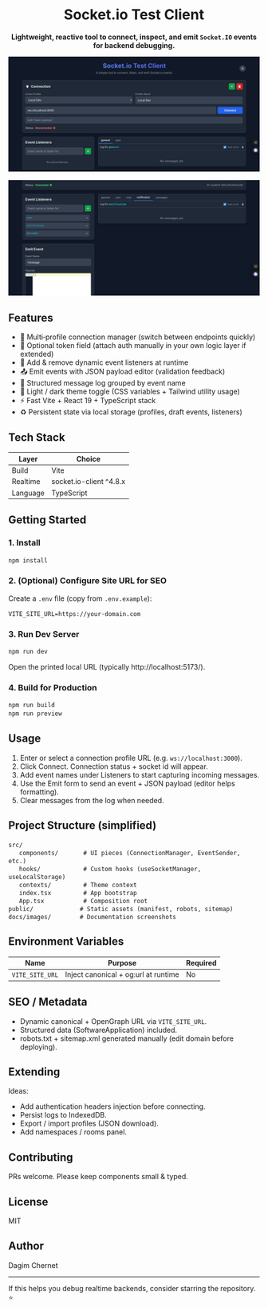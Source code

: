 <div align="center">
   <h1>Socket.io Test Client</h1>
   <p><strong>Lightweight, reactive tool to connect, inspect, and emit <code>Socket.IO</code> events for backend debugging.</strong></p>
   <p>
      <img src="docs/images/preview-1.png" alt="Main interface" width="640" />
   </p>
   <p>
      <img src="docs/images/preview-2.png" alt="Event emitting and logs" width="640" />
   </p>
</div>

## Features

- 🔌 Multi‑profile connection manager (switch between endpoints quickly)
- 🔐 Optional token field (attach auth manually in your own logic layer if extended)
- 📡 Add & remove dynamic event listeners at runtime
- 📤 Emit events with JSON payload editor (validation feedback)
- 🧾 Structured message log grouped by event name
- 🎨 Light / dark theme toggle (CSS variables + Tailwind utility usage)
- ⚡ Fast Vite + React 19 + TypeScript stack
- ♻️ Persistent state via local storage (profiles, draft events, listeners)

## Tech Stack

| Layer | Choice |
|-------|--------|
| Build | Vite |
| Realtime | socket.io-client ^4.8.x |
| Language | TypeScript |

## Getting Started

### 1. Install

```bash
npm install
```

### 2. (Optional) Configure Site URL for SEO

Create a `.env` file (copy from `.env.example`):

```
VITE_SITE_URL=https://your-domain.com
```

### 3. Run Dev Server

```bash
npm run dev
```

Open the printed local URL (typically http://localhost:5173/).

### 4. Build for Production

```bash
npm run build
npm run preview
```

## Usage

1. Enter or select a connection profile URL (e.g. `ws://localhost:3000`).
2. Click Connect. Connection status + socket id will appear.
3. Add event names under Listeners to start capturing incoming messages.
4. Use the Emit form to send an event + JSON payload (editor helps formatting).
5. Clear messages from the log when needed.

## Project Structure (simplified)

```
src/
   components/       # UI pieces (ConnectionManager, EventSender, etc.)
   hooks/            # Custom hooks (useSocketManager, useLocalStorage)
   contexts/         # Theme context
   index.tsx         # App bootstrap
   App.tsx           # Composition root
public/             # Static assets (manifest, robots, sitemap)
docs/images/        # Documentation screenshots
```

## Environment Variables

| Name | Purpose | Required |
|------|---------|----------|
| `VITE_SITE_URL` | Inject canonical + og:url at runtime | No |

## SEO / Metadata

- Dynamic canonical + OpenGraph URL via `VITE_SITE_URL`.
- Structured data (SoftwareApplication) included.
- robots.txt + sitemap.xml generated manually (edit domain before deploying).

## Extending

Ideas:
- Add authentication headers injection before connecting.
- Persist logs to IndexedDB.
- Export / import profiles (JSON download).
- Add namespaces / rooms panel.

## Contributing

PRs welcome. Please keep components small & typed.

## License

MIT

## Author

Dagim Chernet

---

If this helps you debug realtime backends, consider starring the repository. ⭐

